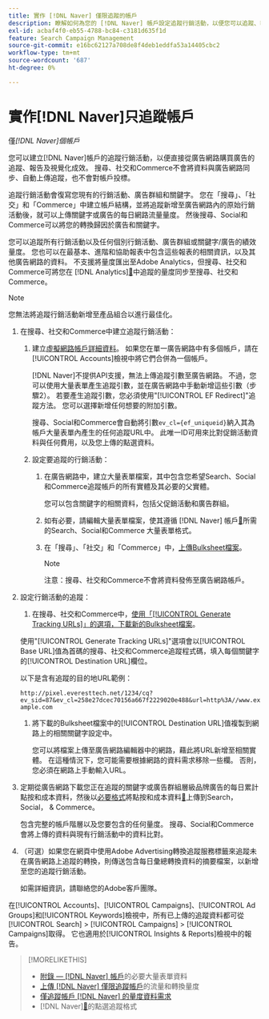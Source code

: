 ```yaml
---
title: 實作 [!DNL Naver] 僅限追蹤的帳戶
description: 瞭解如何為您的 [!DNL Naver] 帳戶設定追蹤行銷活動，以便您可以追蹤、報告直接從廣告網路購買的廣告，並以視覺效果呈現其成效。
exl-id: acbaf4f0-eb55-4788-bc84-c3181d635f1d
feature: Search Campaign Management
source-git-commit: e16bc62127a708de8f4deb1eddfa53a14405cbc2
workflow-type: tm+mt
source-wordcount: '687'
ht-degree: 0%

---
```


# 實作[!DNL Naver]只追蹤帳戶

僅&#x200B;*[!DNL Naver]個帳戶*

您可以建立[!DNL Naver]帳戶的追蹤行銷活動，以便直接從廣告網路購買廣告的追蹤、報告及視覺化成效。 搜尋、社交和Commerce不會將資料與廣告網路同步、自動上傳追蹤，也不會對帳戶投標。

追蹤行銷活動會復寫您現有的行銷活動、廣告群組和關鍵字。 您在「搜尋」、「社交」和「Commerce」中建立帳戶結構，並將追蹤新增至廣告網路內的原始行銷活動後，就可以上傳關鍵字或廣告的每日網路流量量度。 然後搜尋、Social和Commerce可以將您的轉換歸因於廣告和關鍵字。

您可以追蹤所有行銷活動以及任何個別行銷活動、廣告群組或關鍵字/廣告的績效量度。 您也可以在最基本、進階和協助報表中包含這些報表的相關資訊，以及其他廣告網路的資料。 不支援將量度匯出至Adobe Analytics，但搜尋、社交和Commerce可將您在 [!DNL Analytics][&#128279;](/help/integrations/analytics/analytics-data-in-advertising.md)中追蹤的量度同步至搜尋、社交和Commerce。

>[!NOTE]
>
>您無法將追蹤行銷活動新增至產品組合以進行最佳化。

1. 在搜尋、社交和Commerce中建立追蹤行銷活動：

   1. 建立[虛擬網路帳戶詳細資料](/help/search-social-commerce/campaign-management/accounts/ad-network-account-manage.md)。 如果您在單一廣告網路中有多個帳戶，請在[!UICONTROL Accounts]檢視中將它們合併為一個帳戶。

      [!DNL Naver]不提供API支援，無法上傳追蹤引數至廣告網路。 不過，您可以使用大量表單產生追蹤引數，並在廣告網路中手動新增這些引數（步驟2）。 若要產生追蹤引數，您必須使用&quot;[!UICONTROL EF Redirect]&quot;追蹤方法。 您可以選擇新增任何想要的附加引數。

      搜尋、Social和Commerce會自動將引數`ev_cl={ef_uniqueid}`納入其為帳戶大量表單內產生的任何追蹤URL中。 此唯一ID可用來比對促銷活動資料與任何費用，以及您上傳的點選資料。

   1. 設定要追蹤的行銷活動：

      1. 在廣告網路中，建立大量表單檔案，其中包含您希望Search、Social和Commerce追蹤帳戶的所有實體及其必要的父實體。

         您可以包含關鍵字的相關資料，包括父促銷活動和廣告群組。

      1. 如有必要，請編輯大量表單檔案，使其遵循 [!DNL Naver] 帳戶[&#128279;](/help/search-social-commerce/campaign-management/bulksheets/bulksheet-data-formats/bulksheet-data-naver.md)所需的Search、Social和Commerce 大量表單格式。

      1. 在「搜尋」、「社交」和「Commerce」中，[上傳Bulksheet檔案](/help/search-social-commerce/campaign-management/bulksheets/bulksheet-upload.md)。

         >[!NOTE]
         >
         >注意：搜尋、社交和Commerce不會將資料發佈至廣告網路帳戶。

1. 設定行銷活動的追蹤：

   1. 在搜尋、社交和Commerce中，[使用「[!UICONTROL Generate Tracking URLs]」的選項，下載新的Bulksheet檔案](/help/search-social-commerce/campaign-management/bulksheets/bulksheet-download.md)。

   使用&quot;[!UICONTROL Generate Tracking URLs]&quot;選項會以[!UICONTROL Base URL]值為首碼的搜尋、社交和Commerce追蹤程式碼，填入每個關鍵字的[!UICONTROL Destination URL]欄位。

   以下是含有追蹤的目的地URL範例：

   ```http://pixel.everesttech.net/1234/cq?ev_sid=87&ev_cl=258e27dcec70156a667f2229020e488&url=http%3A//www.example.com```

   1. 將下載的Bulksheet檔案中的[!UICONTROL Destination URL]值複製到網路上的相關關鍵字設定中。

      您可以將檔案上傳至廣告網路編輯器中的網路，藉此將URL新增至相關實體。 在這種情況下，您可能需要根據網路的資料需求移除一些欄。 否則，您必須在網路上手動輸入URL。

1. 定期從廣告網路下載您正在追蹤的關鍵字或廣告群組層級品牌廣告的每日累計點按和成本資料，然後以[必要格式](/help/search-social-commerce/tools/metrics-upload-tracking-campaigns/naver-tracking-campaigns-data-requirements.md)將點按和成本資料[&#128279;](/help/search-social-commerce/tools/metrics-upload-tracking-campaigns/naver-tracking-campaigns-upload-metrics.md)上傳到Search， Social， &amp; Commerce。

   包含完整的帳戶階層以及您要包含的任何量度。 搜尋、Social和Commerce會將上傳的資料與現有行銷活動中的資料比對。

1. （可選）如果您在網頁中使用Adobe Advertising轉換追蹤服務標籤來追蹤未在廣告網路上追蹤的轉換，則傳送包含每日彙總轉換資料的摘要檔案，以新增至您的追蹤行銷活動。

   如需詳細資訊，請聯絡您的Adobe客戶團隊。

在[!UICONTROL Accounts]、[!UICONTROL Campaigns]、[!UICONTROL Ad Groups]和[!UICONTROL Keywords]檢視中，所有已上傳的追蹤資料都可從[!UICONTROL Search] > [!UICONTROL Campaigns] > [!UICONTROL Campaigns]取得。 它也適用於[!UICONTROL Insights & Reports]檢視中的報告。

>[!MORELIKETHIS]
>
>* [附錄 —  [!DNL Naver] 帳戶](/help/search-social-commerce/campaign-management/bulksheets/bulksheet-data-formats/bulksheet-data-naver.md)的必要大量表單資料
>* [上傳 [!DNL Naver] 僅限追蹤帳戶](/help/search-social-commerce/tools/metrics-upload-tracking-campaigns/naver-tracking-campaigns-upload-metrics.md)的流量和轉換量度
>* [僅追蹤帳戶 [!DNL Naver] 的量度資料需求](/help/search-social-commerce/tools/metrics-upload-tracking-campaigns/naver-tracking-campaigns-data-requirements.md)
>*  [!DNL Naver][&#128279;](/help/search-social-commerce/tracking/formats-click-tracking-naver.md)的點選追蹤格式
